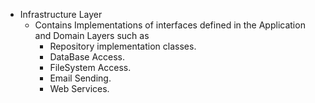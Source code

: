 - Infrastructure Layer
  - Contains Implementations of interfaces defined in the Application and Domain Layers such as
    - Repository implementation classes.
    - DataBase Access.
    - FileSystem Access.
    - Email Sending.
    - Web Services.
